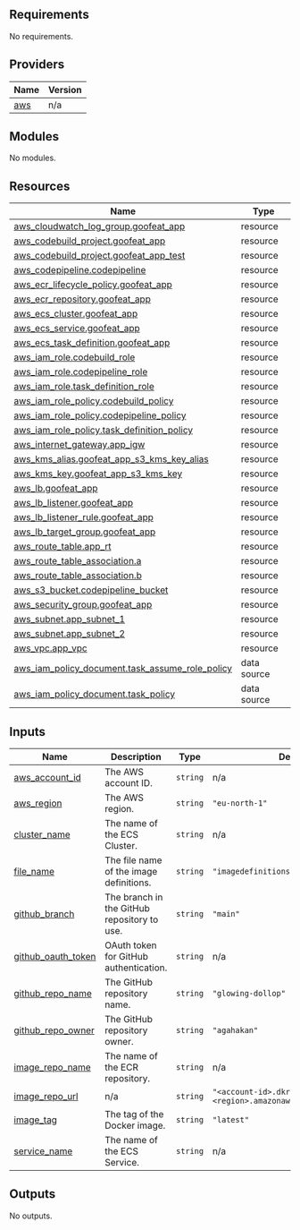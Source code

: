 <!-- BEGIN_TF_DOCS -->
## Requirements

No requirements.

## Providers

| Name | Version |
|------|---------|
| <a name="provider_aws"></a> [aws](#provider\_aws) | n/a |

## Modules

No modules.

## Resources

| Name | Type |
|------|------|
| [aws_cloudwatch_log_group.goofeat_app](https://registry.terraform.io/providers/hashicorp/aws/latest/docs/resources/cloudwatch_log_group) | resource |
| [aws_codebuild_project.goofeat_app](https://registry.terraform.io/providers/hashicorp/aws/latest/docs/resources/codebuild_project) | resource |
| [aws_codebuild_project.goofeat_app_test](https://registry.terraform.io/providers/hashicorp/aws/latest/docs/resources/codebuild_project) | resource |
| [aws_codepipeline.codepipeline](https://registry.terraform.io/providers/hashicorp/aws/latest/docs/resources/codepipeline) | resource |
| [aws_ecr_lifecycle_policy.goofeat_app](https://registry.terraform.io/providers/hashicorp/aws/latest/docs/resources/ecr_lifecycle_policy) | resource |
| [aws_ecr_repository.goofeat_app](https://registry.terraform.io/providers/hashicorp/aws/latest/docs/resources/ecr_repository) | resource |
| [aws_ecs_cluster.goofeat_app](https://registry.terraform.io/providers/hashicorp/aws/latest/docs/resources/ecs_cluster) | resource |
| [aws_ecs_service.goofeat_app](https://registry.terraform.io/providers/hashicorp/aws/latest/docs/resources/ecs_service) | resource |
| [aws_ecs_task_definition.goofeat_app](https://registry.terraform.io/providers/hashicorp/aws/latest/docs/resources/ecs_task_definition) | resource |
| [aws_iam_role.codebuild_role](https://registry.terraform.io/providers/hashicorp/aws/latest/docs/resources/iam_role) | resource |
| [aws_iam_role.codepipeline_role](https://registry.terraform.io/providers/hashicorp/aws/latest/docs/resources/iam_role) | resource |
| [aws_iam_role.task_definition_role](https://registry.terraform.io/providers/hashicorp/aws/latest/docs/resources/iam_role) | resource |
| [aws_iam_role_policy.codebuild_policy](https://registry.terraform.io/providers/hashicorp/aws/latest/docs/resources/iam_role_policy) | resource |
| [aws_iam_role_policy.codepipeline_policy](https://registry.terraform.io/providers/hashicorp/aws/latest/docs/resources/iam_role_policy) | resource |
| [aws_iam_role_policy.task_definition_policy](https://registry.terraform.io/providers/hashicorp/aws/latest/docs/resources/iam_role_policy) | resource |
| [aws_internet_gateway.app_igw](https://registry.terraform.io/providers/hashicorp/aws/latest/docs/resources/internet_gateway) | resource |
| [aws_kms_alias.goofeat_app_s3_kms_key_alias](https://registry.terraform.io/providers/hashicorp/aws/latest/docs/resources/kms_alias) | resource |
| [aws_kms_key.goofeat_app_s3_kms_key](https://registry.terraform.io/providers/hashicorp/aws/latest/docs/resources/kms_key) | resource |
| [aws_lb.goofeat_app](https://registry.terraform.io/providers/hashicorp/aws/latest/docs/resources/lb) | resource |
| [aws_lb_listener.goofeat_app](https://registry.terraform.io/providers/hashicorp/aws/latest/docs/resources/lb_listener) | resource |
| [aws_lb_listener_rule.goofeat_app](https://registry.terraform.io/providers/hashicorp/aws/latest/docs/resources/lb_listener_rule) | resource |
| [aws_lb_target_group.goofeat_app](https://registry.terraform.io/providers/hashicorp/aws/latest/docs/resources/lb_target_group) | resource |
| [aws_route_table.app_rt](https://registry.terraform.io/providers/hashicorp/aws/latest/docs/resources/route_table) | resource |
| [aws_route_table_association.a](https://registry.terraform.io/providers/hashicorp/aws/latest/docs/resources/route_table_association) | resource |
| [aws_route_table_association.b](https://registry.terraform.io/providers/hashicorp/aws/latest/docs/resources/route_table_association) | resource |
| [aws_s3_bucket.codepipeline_bucket](https://registry.terraform.io/providers/hashicorp/aws/latest/docs/resources/s3_bucket) | resource |
| [aws_security_group.goofeat_app](https://registry.terraform.io/providers/hashicorp/aws/latest/docs/resources/security_group) | resource |
| [aws_subnet.app_subnet_1](https://registry.terraform.io/providers/hashicorp/aws/latest/docs/resources/subnet) | resource |
| [aws_subnet.app_subnet_2](https://registry.terraform.io/providers/hashicorp/aws/latest/docs/resources/subnet) | resource |
| [aws_vpc.app_vpc](https://registry.terraform.io/providers/hashicorp/aws/latest/docs/resources/vpc) | resource |
| [aws_iam_policy_document.task_assume_role_policy](https://registry.terraform.io/providers/hashicorp/aws/latest/docs/data-sources/iam_policy_document) | data source |
| [aws_iam_policy_document.task_policy](https://registry.terraform.io/providers/hashicorp/aws/latest/docs/data-sources/iam_policy_document) | data source |

## Inputs

| Name | Description | Type | Default | Required |
|------|-------------|------|---------|:--------:|
| <a name="input_aws_account_id"></a> [aws\_account\_id](#input\_aws\_account\_id) | The AWS account ID. | `string` | n/a | yes |
| <a name="input_aws_region"></a> [aws\_region](#input\_aws\_region) | The AWS region. | `string` | `"eu-north-1"` | no |
| <a name="input_cluster_name"></a> [cluster\_name](#input\_cluster\_name) | The name of the ECS Cluster. | `string` | n/a | yes |
| <a name="input_file_name"></a> [file\_name](#input\_file\_name) | The file name of the image definitions. | `string` | `"imagedefinitions.json"` | no |
| <a name="input_github_branch"></a> [github\_branch](#input\_github\_branch) | The branch in the GitHub repository to use. | `string` | `"main"` | no |
| <a name="input_github_oauth_token"></a> [github\_oauth\_token](#input\_github\_oauth\_token) | OAuth token for GitHub authentication. | `string` | n/a | yes |
| <a name="input_github_repo_name"></a> [github\_repo\_name](#input\_github\_repo\_name) | The GitHub repository name. | `string` | `"glowing-dollop"` | no |
| <a name="input_github_repo_owner"></a> [github\_repo\_owner](#input\_github\_repo\_owner) | The GitHub repository owner. | `string` | `"agahakan"` | no |
| <a name="input_image_repo_name"></a> [image\_repo\_name](#input\_image\_repo\_name) | The name of the ECR repository. | `string` | n/a | yes |
| <a name="input_image_repo_url"></a> [image\_repo\_url](#input\_image\_repo\_url) | n/a | `string` | `"<account-id>.dkr.ecr.<region>.amazonaws.com/<repository>"` | no |
| <a name="input_image_tag"></a> [image\_tag](#input\_image\_tag) | The tag of the Docker image. | `string` | `"latest"` | no |
| <a name="input_service_name"></a> [service\_name](#input\_service\_name) | The name of the ECS Service. | `string` | n/a | yes |

## Outputs

No outputs.
<!-- END_TF_DOCS -->